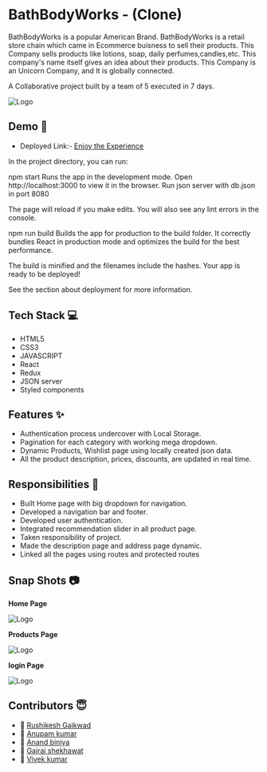 
# BathBodyWorks - (Clone)

BathBodyWorks is a popular American Brand. BathBodyWorks is a retail store chain which came in Ecommerce buisness to sell their products. This Company sells products like lotions, soap, daily perfumes,candles,etc. This company's name itself gives an idea about their products. This Company is an Unicorn Company, and It is globally connected. 

A Collaborative project built by a team of 5 executed in 7 days.


![Logo](https://cdn-fsly.yottaa.net/5d669b394f1bbf7cb77826ae/www.bathandbodyworks.com/v~4b.216/on/demandware.static/Sites-BathAndBodyWorks-Site/-/default/dw3c999621/images/svg-icons/Logos-main.svg?yocs=o_s_)


## Demo  🎥

- Deployed Link:- [Enjoy the Experience](https://clone-of-bathandbodyworks.netlify.app/)

In the project directory, you can run:

npm start
Runs the app in the development mode.
Open http://localhost:3000 to view it in the browser.
Run json server with db.json in port 8080

The page will reload if you make edits.
You will also see any lint errors in the console.

npm run build
Builds the app for production to the build folder.
It correctly bundles React in production mode and optimizes the build for the best performance.

The build is minified and the filenames include the hashes.
Your app is ready to be deployed!

See the section about deployment for more information.

## Tech Stack 💻

- HTML5
- CSS3
- JAVASCRIPT
- React
- Redux
- JSON server
- Styled components

## Features ✨

- Authentication process undercover with Local Storage.
- Pagination for each category with working mega dropdown.
- Dynamic Products, Wishlist page using locally created json data.
- All the product description, prices, discounts, are updated in real time.

## Responsibilities 💪

- Built Home page with big dropdown for navigation.
- Developed a navigation bar and footer.
- Developed user authentication.
- Integrated recommendation slider in all product page.
- Taken responsibility of project.
- Made the description page and address page dynamic.
- Linked all the pages using routes and protected routes

## Snap Shots 📷

**Home Page**

![Logo](https://i.ibb.co/zSRmxFZ/bbd1.png)

**Products  Page**

![Logo](https://i.ibb.co/dcgntDV/bbd3.png)


**login Page**

![Logo](https://i.ibb.co/tKF3zZF/bbd2.png)

## Contributors  😇

- 👤 [Rushikesh Gaikwad](https://github.com/rushig777)
- 👤 [Anupam kumar](https://github.com/hlv-kakashi)
- 👤 [Anand biniya](https://github.com/Anandbiniya)
- 👤 [Gajraj shekhawat](https://github.com/Gajraj-shekhawat)
- 👤 [Vivek kumar](https://github.com/vivekkumar1994)






